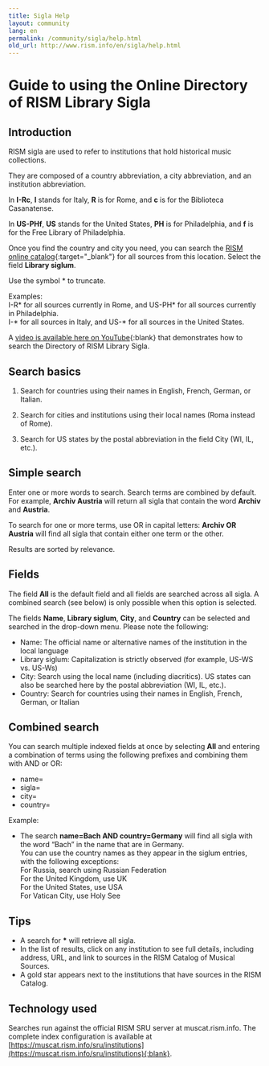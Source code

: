 ```yaml
---
title: Sigla Help
layout: community
lang: en
permalink: /community/sigla/help.html
old_url: http://www.rism.info/en/sigla/help.html
---
```


# Guide to using the Online Directory of RISM Library Sigla

## Introduction

RISM sigla are used to refer to institutions that hold historical music collections.

They are composed of a country abbreviation, a city abbreviation, and an institution abbreviation.

In **I-Rc**, **I** stands for Italy, **R** is for Rome, and **c** is for the Biblioteca Casanatense.

In **US-PHf**, **US** stands for the United States, **PH** is for Philadelphia, and **f** is for the Free Library of Philadelphia.

Once you find the country and city you need, you can search the [RISM online catalog](https://opac.rism.info/index.php?id=4){:target="_blank"} for all sources from this location. Select the field **Library siglum**.

Use the symbol * to truncate.

Examples:\
I-R* for all sources currently in Rome, and US-PH* for all sources currently in Philadelphia.\
I-* for all sources in Italy, and US-* for all sources in the United States.  

A [video is available here on YouTube](https://youtu.be/eeCp_7V1nm0){:blank} that demonstrates how to search the Directory of RISM Library Sigla.

 
## Search basics

1. Search for countries using their names in English, French, German, or Italian.

2. Search for cities and institutions using their local names (Roma instead of Rome).

3. Search for US states by the postal abbreviation in the field City (WI, IL, etc.).

## Simple search

Enter one or more words to search. Search terms are combined by default. For example, **Archiv Austria** will return all sigla that contain the word **Archiv** and **Austria**.

To search for one or more terms, use OR in capital letters: **Archiv OR Austria** will find all sigla that contain either one term or the other. 

Results are sorted by relevance.

## Fields

The field **All** is the default field and all fields are searched across all sigla. A combined search (see below) is only possible when this option is selected.

The fields **Name**, **Library siglum**, **City**, and **Country** can be selected and searched in the drop-down menu. Please note the following:

* Name: The official name or alternative names of the institution in the local language  
* Library siglum: Capitalization is strictly observed (for example, US-WS vs. US-Ws)  
* City: Search using the local name (including diacritics). US states can also be searched here by the postal abbreviation (WI, IL, etc.).  
* Country: Search for countries using their names in English, French, German, or Italian  

## Combined search

You can search multiple indexed fields at once by selecting **All** and entering a combination of terms using the following prefixes and combining them with AND or OR:
* name=
* sigla=
* city=
* country=

Example:

* The search **name=Bach AND country=Germany** will find all sigla with the word “Bach” in the name that are in Germany.  
You can use the country names as they appear in the siglum entries, with the following exceptions:  
For Russia, search using Russian Federation  
For the United Kingdom, use UK  
For the United States, use USA  
For Vatican City, use Holy See  

 
## Tips

* A search for **\*** will retrieve all sigla.
* In the list of results, click on any institution to see full details, including address, URL, and link to sources in the RISM Catalog of Musical Sources.
* A gold star appears next to the institutions that have sources in the RISM Catalog.


## Technology used

Searches run against the official RISM SRU server at muscat.rism.info. The complete index configuration is available at [https://muscat.rism.info/sru/institutions](https://muscat.rism.info/sru/institutions){:blank}.

